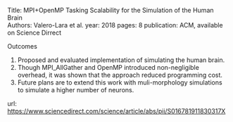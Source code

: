 Title: MPI+OpenMP Tasking Scalability for the Simulation of the
Human Brain  
Authors: Valero-Lara et al.
year: 2018
pages: 8
publication: ACM, available on Science Dirrect 

Outcomes
1. Proposed and evaluated implementation of simulating the human brain.
2. Though MPI_AllGather and OpenMP introduced non-negligible overhead, it was shown that the approach reduced programming cost.
3. Future plans are to extend this work with muli-morphology simulations to simulate a higher number of neurons.

url: https://www.sciencedirect.com/science/article/abs/pii/S016781911830317X
